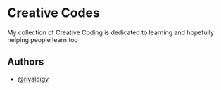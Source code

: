 
# Creative Codes

My collection of Creative Coding is dedicated to learning and hopefully helping people learn too


## Authors

- [@rivaldigy](https://www.github.com/rivaldigy)

